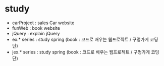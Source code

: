 # study

- carProject : sales Car website
- funWeb : book website 
- jQuery : explain jQuery
- ex.* series : study spring (book : 코드로 배우는 웹프로젝트 / 구멍가게 코딩단)
- jex.* series : study spring (book : 코드로 배우는 웹프로젝트 / 구멍가게 코딩단)




